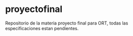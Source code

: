 # proyectofinal
Repositorio de la materia proyecto final para ORT, todas las especificaciones estan pendientes.
